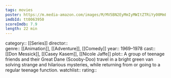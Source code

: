 ```yaml
---
tags: movies
poster: https://m.media-amazon.com/images/M/MV5BN2EyMmIyMWItZTRiYy00MmE1LTkyOTAtMTliMzYwZGJlYmFjXkEyXkFqcGdeQXVyNTgyNTA4MjM@._V1_SX300.jpg
imdbId: tt0063950
scoreImdb: 7.9
length: 22 min
---
```


category:: [[Series]]
director::  
genre:: [[Animation]], [[Adventure]], [[Comedy]]
year:: 1969–1978
cast:: [[Don Messick]], [[Casey Kasem]], [[Nicole Jaffe]]
plot:: A group of teenage friends and their Great Dane (Scooby-Doo) travel in a bright green van solving strange and hilarious mysteries, while returning from or going to a regular teenage function.
watchlist::
rating::
